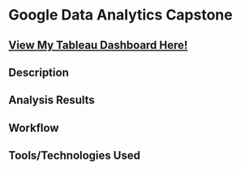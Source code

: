 <h1>Google Data Analytics Capstone</h1>

<h2><a href="https://public.tableau.com/views/CourseraCapstoneVisualizations/Dashboard1?:language=en-US&:display_count=n&:origin=viz_share_link">View My Tableau Dashboard Here!</a></h2>

<h2>Description</h2>

<h2>Analysis Results</h2>

<h2>Workflow</h2>

<h2>Tools/Technologies Used</h2>
